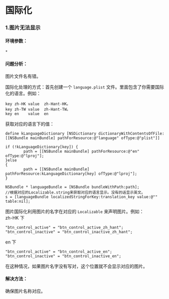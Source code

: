 # 国际化

### 1.图片无法显示

#### 环境参数：

```
*
```

#### 问题分析：

图片文件名有错。

国际化处理的方式：首先创建一个 `language.plist` 文件。里面包含了你需要国际化的语言。例如：   

```
key zh-HK value  zh-Hant-HK。    
key zh-TW value  zh-Hant-TW。    
key en    value  en    
```

获取对应的语言下的值：

```
define kLanguageDictionary [NSDictionary dictionaryWithContentsOfFile:[[NSBundle mainBundle] pathForResource:@"language" ofType:@"plist"]]

if (!kLanguageDictionary[key]) {
        path = [[NSBundle mainBundle] pathForResource:@"en" ofType:@"lproj"];
}else
{
        path = [[NSBundle mainBundle] pathForResource:kLanguageDictionary[key] ofType:@"lproj"];
}

NSBundle * languageBundle = [NSBundle bundleWithPath:path];
//根据对应的Localizable.string来获取对应的语言显示。没有的话显示英文。
s = [languageBundle localizedStringForKey:translation_key value:@"" table:nil];
```

图片国际化利用图片的名字在对应的 `Localizable` 来声明图片。例如：   
zh-HK 下
   
```
"btn_control_active" = "btn_control_active_zh_hant";   
"btn_control_inactive" = "btn_control_inactive_zh_hant";   
```

en 下   

```
"btn_control_active" = "btn_control_active_en";   
"btn_control_inactive" = "btn_control_inactive_en";   
```

在这种情况，如果图片名字没有写对，这个位置就不会显示对应的图片。

#### 解决方法：

确保图片名称对应。




